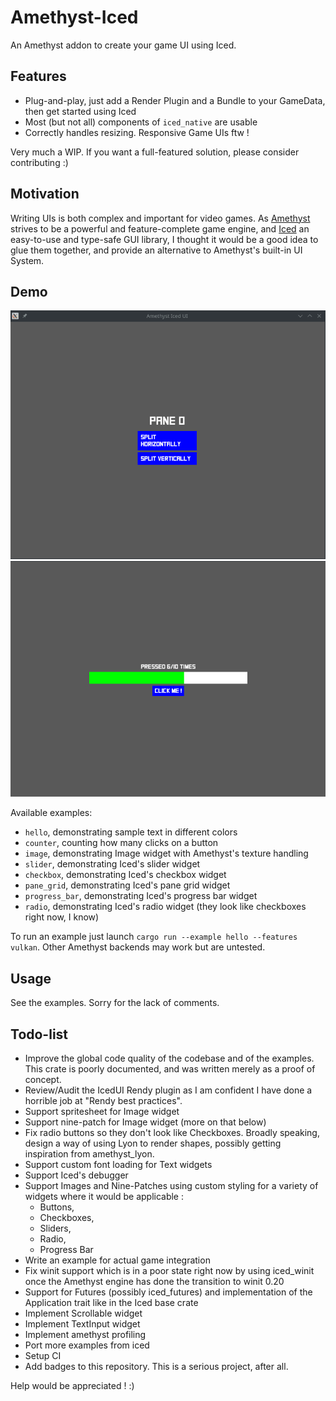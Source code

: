 # Amethyst-Iced

An Amethyst addon to create your game UI using Iced. 

## Features

* Plug-and-play, just add a Render Plugin and a Bundle to your GameData, then get started using Iced
* Most (but not all) components of `iced_native` are usable
* Correctly handles resizing. Responsive Game UIs ftw !

Very much a WIP. If you want a full-featured solution, please consider contributing :)

## Motivation 

Writing UIs is both complex and important for video games. As [Amethyst](https://github.com/amethyst/amethyst) strives to be a powerful and feature-complete game engine, and [Iced](https://github.com/hecrj/iced) an easy-to-use and type-safe GUI library, I thought it would be a good idea to glue them together, and provide an alternative to Amethyst's built-in UI System. 

## Demo 

![Pane-Grid](screenshots/panegrid.gif)
![Progress Bar](screenshots/progressbar.png)

Available examples: 

* `hello`, demonstrating sample text in different colors
* `counter`, counting how many clicks on a button
* `image`, demonstrating Image widget with Amethyst's texture handling
* `slider`, demonstrating Iced's slider widget
* `checkbox`, demonstrating Iced's checkbox widget
* `pane_grid`, demonstrating Iced's pane grid widget
* `progress_bar`, demonstrating Iced's progress bar widget
* `radio`, demonstrating Iced's radio widget (they look like checkboxes right now, I know)

To run an example just launch `cargo run --example hello --features vulkan`.
Other Amethyst backends may work but are untested.

## Usage 

See the examples. Sorry for the lack of comments.

## Todo-list

* Improve the global code quality of the codebase and of the examples. This crate is poorly documented, and was written merely as a proof of concept. 
* Review/Audit the IcedUI Rendy plugin as I am confident I have done a horrible job at "Rendy best practices". 
* Support spritesheet for Image widget
* Support nine-patch for Image widget (more on that below)
* Fix radio buttons so they don't look like Checkboxes. Broadly speaking, design a way of using Lyon to render shapes, possibly getting inspiration from amethyst_lyon.  
* Support custom font loading for Text widgets
* Support Iced's debugger
* Support Images and Nine-Patches using custom styling for a variety of widgets where it would be applicable : 
    * Buttons, 
    * Checkboxes, 
    * Sliders, 
    * Radio, 
    * Progress Bar 
* Write an example for actual game integration 
* Fix winit support which is in a poor state right now by using iced_winit once the Amethyst engine has done the transition to winit 0.20  
* Support for Futures (possibly iced_futures) and implementation of the Application trait like in the Iced base crate
* Implement Scrollable widget
* Implement TextInput widget
* Implement amethyst profiling
* Port more examples from iced
* Setup CI
* Add badges to this repository. This is a serious project, after all.

Help would be appreciated ! :)
